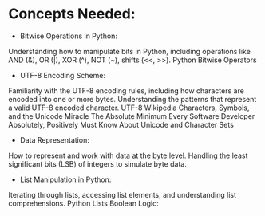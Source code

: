 # Concepts Needed:
- Bitwise Operations in Python:

Understanding how to manipulate bits in Python, including operations like AND (&), OR (|), XOR (^), NOT (~), shifts (<<, >>).
Python Bitwise Operators
- UTF-8 Encoding Scheme:

Familiarity with the UTF-8 encoding rules, including how characters are encoded into one or more bytes.
Understanding the patterns that represent a valid UTF-8 encoded character.
UTF-8 Wikipedia
Characters, Symbols, and the Unicode Miracle
The Absolute Minimum Every Software Developer Absolutely, Positively Must Know About Unicode and Character Sets
- Data Representation:

How to represent and work with data at the byte level.
Handling the least significant bits (LSB) of integers to simulate byte data.
- List Manipulation in Python:

Iterating through lists, accessing list elements, and understanding list comprehensions.
Python Lists
Boolean Logic:
